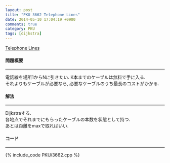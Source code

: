 ```yaml
---
layout: post
title: "PKU 3662 Telephone Lines"
date: 2014-05-10 17:04:19 +0900
comments: true
category: PKU
tags: [dijkstra]
---
```


[Telephone Lines](http://poj.org/problem?id=3662)

#### 問題概要

****

電話線を場所1からNに引きたい. K本までのケーブルは無料で手に入る.  
それよりもケーブルが必要なら, 必要なケーブルのうち最長のコストがかかる.  

#### 解法

****

Dijkstraする.  
各地点でそれまでにもらったケーブルの本数を状態として持つ.  
あとは距離をmaxで取ればいい.  

#### コード

****

{% include_code PKU/3662.cpp %}

